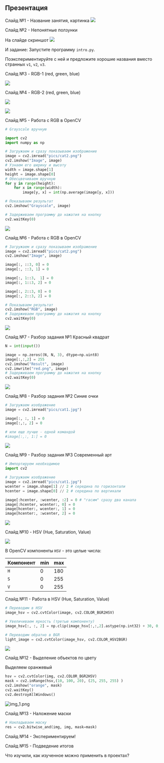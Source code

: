 ## Презентация

Слайд №1 - Название занятия, картинка ![](https://cs11.pikabu.ru/post_img/big/2020/10/08/3/1602126928171838897.jpg)

Слайд №2 - Непонятные ползунки

На слайде скриншот ![](https://github.com/vv73/ColorsOpenCV/raw/master/_common_res/intro.png)

И задание: Запустите программу `intro.py`. 

Поэкспериментируйте с ней и предложите хорошие названия вместо странных `v1`, `v2`, `v3`.

Слайд №3 - RGB-1 (red, green, blue)

![](https://upload.wikimedia.org/wikipedia/commons/thumb/d/d6/RGB_color_cube.svg/2560px-RGB_color_cube.svg.png)

Слайд №4 - RGB-2 (red, green, blue)

![](https://res.cloudinary.com/practicaldev/image/fetch/s--BXoVOWNw--/c_limit%2Cf_auto%2Cfl_progressive%2Cq_auto%2Cw_880/https://i.ibb.co/yyDtW47/own2d.png)

![](https://res.cloudinary.com/practicaldev/image/fetch/s--L7_r7KuE--/c_limit%2Cf_auto%2Cfl_progressive%2Cq_auto%2Cw_880/https://i.ibb.co/hWdkRpd/last.png)

Слайд №5 - Работа с RGB в OpenCV

```python
# Grayscale вручную

import cv2
import numpy as np

# Загружаем и сразу показываем изображение
image = cv2.imread("pics/cat2.png")
cv2.imshow("Image", image)
# Узнаем его ширину и высоту
width = image.shape[1]
height = image.shape[0]
# Обесцвечиваем вручную
for y in range(height):
    for x in range(width):
        image[y, x] = int(np.average(image[y, x]))

# Показываем результат
cv2.imshow("Grayscale", image)

# Задерживаем программу до нажатия на кнопку
cv2.waitKey(0)
```

![](../_common_res/example1.png)

Слайд №6 - Работа с RGB в OpenCV

```python
# Загружаем и сразу показываем изображение
image = cv2.imread("pics/cat2.png")
cv2.imshow("Image", image)

image[:, ::3, 0] = 0
image[:, ::3, 1] = 0

image[:, 1::3,  1] = 0
image[:, 1::3, 2] = 0

image[:, 2::3, 0] = 0
image[:, 2::3, 2] = 0

# Показываем результат
cv2.imshow("RGB", image)
# Задерживаем программу до нажатия на кнопку
cv2.waitKey(0)
```

![](../_common_res/example2.png)

Слайд №7 - Разбор задания №1 Красный квадрат

```python
N = int(input())

image = np.zeros((N, N, 3), dtype=np.uint8)
image[:,:,2] = 255
cv2.imshow("Result", image)
cv2.imwrite("red.png", image)
# Задерживаем программу до нажатия на кнопку
cv2.waitKey(0)
```
![](../_common_res/red.png)

Слайд №8 - Разбор задания №2 Синие очки
```python
# Загружаем изображение
image = cv2.imread("pics/cat1.jpg")

image[:, :, 1] = 0
image[:,:, 2] = 0

# или еще лучше - одной командой
#image[:,:, 1:] = 0

``` 
![](../_common_res/blue.png)

Слайд №9 - Разбор задания №3 Современный арт

```python
# Импортируем необходимое
import cv2

# Загружаем изображение
image = cv2.imread("pics/cat1.jpg")
wcenter = image.shape[1] // 2 # cередина по горизонтали
hcenter = image.shape[0] // 2 # серeдина по вертикали

image[:hcenter, :wcenter, :2] = 0 # "гасим" сразу два канала 
image[:hcenter, wcenter:, 0] = 0
image[hcenter:, wcenter:, 1] = 0
image[hcenter:, :wcenter, 2] = 0
```
![](../_common_res/task3.png)

Слайд №10 - HSV (Hue, Saturation, Value)

![](https://upload.wikimedia.org/wikipedia/commons/thumb/0/00/HSV_color_solid_cone_chroma_gray.png/296px-HSV_color_solid_cone_chroma_gray.png)

В OpenCV компоненты `HSV` - это целые числа:

| Компонент     | min | max   |
|---------------|-----|-------|
| `H`           | 0   | 180   |
| `S`           | 0   | 255   |
| `V`           | 0   | 255   |


Слайд №11 - Работа в HSV (Hue, Saturation, Value)

```python
# Переводим в HSV
image_hsv = cv2.cvtColor(image, cv2.COLOR_BGR2HSV)

# Увеличиваем яркость (третью компоненту)
image_hsv[:, :, 2] = np.clip(image_hsv[:,:,2].astype(np.int32) + 30, 0, 255)

# Переводим обратно в BGR
light_image = cv2.cvtColor(image_hsv, cv2.COLOR_HSV2BGR)
```

![](../_common_res/example3.png)

Слайд №12 - Выделение объектов по цвету

Выделяем оранжевый

```python
hsv = cv2.cvtColor(img, cv2.COLOR_BGR2HSV)
mask = cv2.inRange(hsv,(10, 100, 20), (25, 255, 255) )
cv2.imshow("orange", mask)
cv2.waitKey()
cv2.destroyAllWindows()
```

![img_1.png](img_1.png)

Слайд №13 - Наложение маски

```python
# Накладываем маску
res = cv2.bitwise_and(img, img, mask=mask)
```


Слайд №14 - Экспериментируем!



Слайд №15 - Подведение итогов

Что изучили, как изученное можно применить в проектах?
